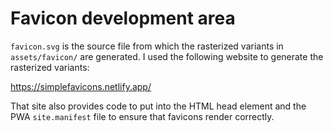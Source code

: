 # Favicon development area

`favicon.svg` is the source file from which the rasterized variants in
`assets/favicon/` are generated. I used the following website to generate the
rasterized variants:

<https://simplefavicons.netlify.app/>

That site also provides code to put into the HTML head element and the PWA
`site.manifest` file to ensure that favicons render correctly.
